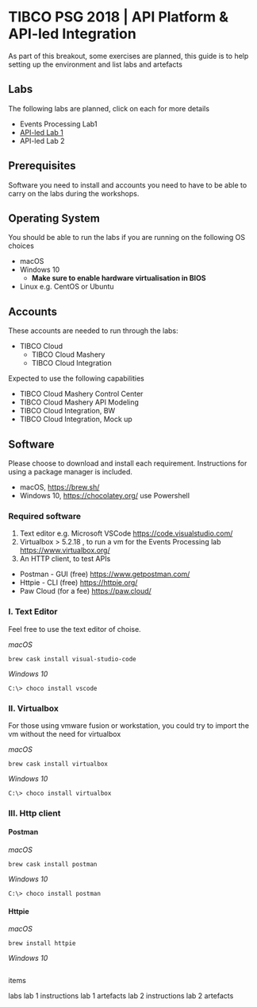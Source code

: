 # TIBCO PSG 2018 | API Platform &amp; API-led Integration

As part of this breakout, some exercises are planned, this guide is to help setting up the environment and list labs and artefacts

## Labs
The following labs are planned, click on each for more details

 * Events Processing Lab1
 * [API-led Lab 1](https://github.com/mshahat/TIBCO_PSG18_API-led/tree/master/labs/lab1)
 * API-led Lab 2

## Prerequisites

Software you need to install and accounts you need to have to be able to carry on the labs during the workshops.

## Operating System
You should be able to run the labs if you are running on the following OS choices

* macOS
* Windows 10
  * **Make sure to enable hardware virtualisation in BIOS**
* Linux e.g. CentOS or Ubuntu

## Accounts

These accounts are needed to run through the labs:
* TIBCO Cloud
  * TIBCO Cloud Mashery
  * TIBCO Cloud Integration

Expected to use the following capabilities 
* TIBCO Cloud Mashery Control Center
* TIBCO Cloud Mashery API Modeling
* TIBCO Cloud Integration, BW
* TIBCO Cloud Integration, Mock up


## Software
Please choose to download and install each requirement. 
Instructions for using a package manager is included. 
* macOS, https://brew.sh/
* Windows 10, https://chocolatey.org/  use Powershell

### Required software
1. Text editor e.g. Microsoft VSCode https://code.visualstudio.com/
2. Virtualbox > 5.2.18 , to run a vm for the Events Processing lab https://www.virtualbox.org/
3. An HTTP client, to test APIs
  * Postman - GUI (free)      https://www.getpostman.com/
  * Httpie - CLI  (free)      https://httpie.org/
  * Paw Cloud     (for a fee) https://paw.cloud/

### I. Text Editor 
Feel free to use the text editor of choise. 

_macOS_
```
brew cask install visual-studio-code
```
_Windows 10_
```
C:\> choco install vscode
```

### II. Virtualbox 
For those using vmware fusion or workstation, you could try to import the vm without the need for virtualbox 

_macOS_
```
brew cask install virtualbox
```
_Windows 10_
```
C:\> choco install virtualbox
```

### III. Http client

#### Postman 
_macOS_
```
brew cask install postman
```
_Windows 10_
```
C:\> choco install postman
```

#### Httpie
_macOS_
```
brew install httpie
```
_Windows 10_
```

```


items

labs 
lab 1 instructions
lab 1 artefacts
lab 2 instructions
lab 2 artefacts 

